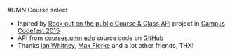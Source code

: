 #UMN Course select
* Inpired by [Rock out on the public Course & Class API](http://umn.campuscodefest.org/projects/45-rock-out-on-the-public-course-class-api) project in [Campus Codefest 2015](//z.umn.edu/ccf2015)
* API from [courses.umn.edu](courses.umn.edu) source code on [GitHub](https://github.com/tinirlove/UMN-Course-Select)
* Thanks [Ian Whitney](https://github.umn.edu/whit0694), [Max Fierke](https://github.com/maxfierke) and a lot other friends, THX!
